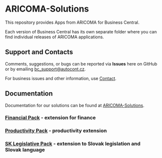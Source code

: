 # ARICOMA-Solutions

This repository provides Apps from ARICOMA for Business Central.

Each version of Business Central has its own separate folder where you can find individual releases of ARICOMA applications.

## Support and Contacts

Comments, suggestions, or bugs can be reported via **Issues** here on GitHub or by emailing [bc_support@autocont.cz](mailto:bc_support@autocont.cz).  

For business issues and other information, use [Contact](https://www.acdynamics365.cz/kontakt).

## Documentation

Documentation for our solutions can be found at [ARICOMA-Solutions](https://www.aricoma.com/docs/cs-cz/dynamics365/business-central/AC-Solutions/ac-solutions.html).

### [Financial Pack](https://www.aricoma.com/docs/cs-cz/dynamics365/business-central/AC-FinancialPack/ac-finance-pack.html) - extension for finance
 
### [Productivity Pack](https://www.aricoma.com/docs/cs-cz/dynamics365/business-central/AC-ProductivityPack/ac-productivity-pack.html) - productivity extension  

### [SK Legislative Pack](https://www.aricoma.com/docs/cs-cz/dynamics365/business-central/AC-SK/ac-sk-legislative-pack.html) - extension to Slovak legislation and Slovak language  
